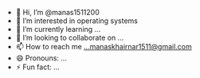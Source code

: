 - 👋 Hi, I’m @manas1511200
- 👀 I’m interested in operating systems
- 🌱 I’m currently learning ...
- 💞️ I’m looking to collaborate on ...
- 📫 How to reach me ...manaskhairnar1511@gmail.com
- 😄 Pronouns: ...
- ⚡ Fun fact: ...

<!---
manas1511200/manas1511200 is a ✨ special ✨ repository because its `README.md` (this file) appears on your GitHub profile.
You can click the Preview link to take a look at your changes.
--->
